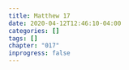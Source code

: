 ```yaml
---
title: Matthew 17
date: 2020-04-12T12:46:10-04:00
categories: []
tags: []
chapter: "017"
inprogress: false
---
```


